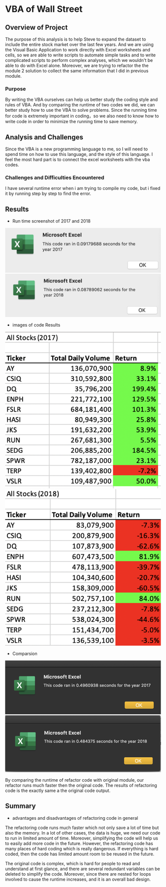 # VBA of Wall Street

## Overview of Project
The purpose of this analysis is to help Steve to expand the dataset to include
the entire stock market over the last few years. And we are using the Visual
Basic Application to work directly with Excel worksheets and cells, so we are
able to write scripts to automate simple tasks and to write complicated scripts
to perform complex analyses, which we wouldn't be able to do with Excel alone.
Moreover, we are trying to refactor the the module 2 solution to collect the
same information that I did in previous module.


### Purpose
By writing the VBA ourselves can help us better study the coding style and rules
of VBA. And by comparing the runtime of two codes we did, we can better study
how to use the VBA to solve problems. Since the running time for code is extremely
important in coding，so we also need to know how to write code in order to minimize
the running time to save memory.


## Analysis and Challenges
Since the VBA is a new programming language to me, so I will need to spend time
on how to use this language, and the style of this language. I feel the most
hard part is to connect the excel worksheets with the vba codes.

### Challenges and Difficulties Encountered

I have several runtime error when i am trying to compile my code, but i fixed it
by running step by step to find the error.

## Results

- Run time screenshot of 2017 and 2018

![2017](resources/2017.png)
![2018](resources/2018.png)


- images of code Results

![2017c](resources/2017c.png)
![2018c](resources/2018c.png)

- Comparsion

![2017a](resources/2017a.png)
![2018a](resources/2018a.png)

By comparing the runtime of refactor code with original module, our refactor runs
much faster then the original code. The results of refactoring code is the exactly
same a the original code output.

## Summary

- advantages and disadvantages of refactoring code in general

The refactoring code runs much faster which not only save a lot of time but also
the memory. In a lot of other cases, the data is huge, we need our code to run in
limited amount of time. Moreover, simplifying the code will help us to easily add
more code in the future. However, the refactoring code has many places of hard coding
which is really dangerous. If everything is hard coded, then the code has limited
amount room to be reused in the future.

The original code is complex, which is hard for people to read and understand
at first glance, and there are several redundant variables can be deleted to
simplify the code. Moreover, since there are nested for loops involved to cause
the runtime increases, and it is an overall bad design.
